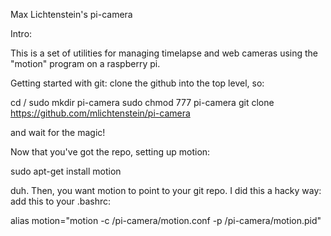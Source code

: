 Max Lichtenstein's pi-camera

Intro:

This is a set of utilities for managing timelapse and web cameras using the "motion" program on a raspberry pi.

Getting started with git:
clone the github into the top level, so:

cd /
sudo mkdir pi-camera
sudo chmod 777 pi-camera
git clone https://github.com/mlichtenstein/pi-camera

and wait for the magic!

Now that you've got the repo,
setting up motion:

sudo apt-get install motion

duh.  Then, you want motion to point to your git repo.  I did this a hacky way:  add this to your .bashrc:

alias motion="motion -c /pi-camera/motion.conf -p /pi-camera/motion.pid"


